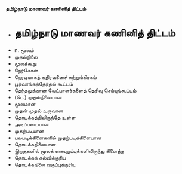 **தமிழ்நாடு மாணவர் கணினித் திட்டம்**
- # தமிழ்நாடு மாணவர் கணினித் திட்டம்
- n. மூலம்
- முதல்நிலை
- மூலக்கூறு
- நேர்கோள்
- நேரடியாகத் கதிரவனைச் சுற்றுங்கிரகம்
- பூர்வாங்கத்தேர்தல் கூட்டம்
- தேர்தலுக்கான வேட்பாளர்களைத் தெரிவு செய்யுங்கூட்டம்
- (பெ.) முதல்நிலையான
- மூலமான
- முதன் முதல் உருவான
- தொடக்கத்திலிருந்தே உள்ள
- அடிப்படையான
- முதற்படியான
- பலபடிக்கிளைகளில் முதற்படிக்கிளையான
- தொடக்கநிலையான
- இறகுகளில் மூலக் கையுறுப்புக்களிலிருந்து கிளைத்த
- தொடக்கக் கல்விக்குரிய
- தொடக்கநிலை வகுப்புக்குரிய.

